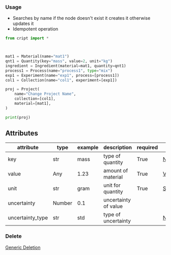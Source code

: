 ### Usage

- Searches by name if the node doesn't exist it creates it otherwise updates it
- Idempotent operation

```python
from cript import *



mat1 = Material(name="mat1")
qnt1 = Quantity(key="mass", value=2, unit="kg")
ingredient = Ingredient(material=mat1, quantity=qnt1)
process1 = Process(name="process1", type="mix")
exp1 = Experiment(name="exp1", process=[process1])
col1 = Collection(name="col1", experiment=[exp1])

proj = Project(
    name="Change Project Name",
    collection=[col1],
    material=[mat1],
)

print(proj)
```

## Attributes

| attribute        | type    | example | description          | required | vocab |
|------------------|---------|---------|----------------------|----------|-------|
| key              | str     | mass    | type of quantity     | True     | [Name](https://app.criptapp.org/vocab/quantity_key)  |
| value            | Any     | 1.23    | amount of material   | True     | [Value_type](https://app.criptapp.org/vocab/quantity_key)      |
| unit             | str     | gram    | unit for quantity    | True     | [Si_unit](https://app.criptapp.org/vocab/quantity_key)      |
| uncertainty      | Number  | 0.1     | uncertainty of value |          |       |
| uncertainty_type | str     | std     | type of uncertainty  |          | [Name](https://app.criptapp.org/vocab/uncertainty_type)  |

### Delete
[Generic Deletion](../delete.md)